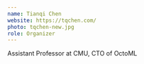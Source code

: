 ```yaml
---
name: Tianqi Chen
website: https://tqchen.com/
photo: tqchen-new.jpg
role: Organizer
---
```


Assistant Professor at CMU, CTO of OctoML
